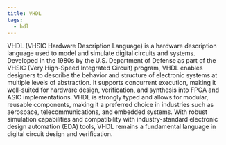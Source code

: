 ```yaml
---
title: VHDL
tags:
  - hdl
---
```

VHDL (VHSIC Hardware Description Language) is a hardware description language used to model and simulate digital circuits and systems. Developed in the 1980s by the U.S. Department of Defense as part of the VHSIC (Very High-Speed Integrated Circuit) program, VHDL enables designers to describe the behavior and structure of electronic systems at multiple levels of abstraction. It supports concurrent execution, making it well-suited for hardware design, verification, and synthesis into FPGA and ASIC implementations. VHDL is strongly typed and allows for modular, reusable components, making it a preferred choice in industries such as aerospace, telecommunications, and embedded systems. With robust simulation capabilities and compatibility with industry-standard electronic design automation (EDA) tools, VHDL remains a fundamental language in digital circuit design and verification.